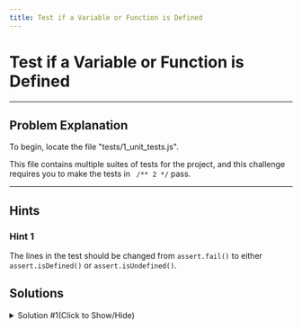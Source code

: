 ```yaml
---
title: Test if a Variable or Function is Defined
---
```

# Test if a Variable or Function is Defined

---
## Problem Explanation
To begin, locate the file "tests/1_unit_tests.js".

This file contains multiple suites of tests for the project, and this challenge requires you to make the tests in ``` /** 2 */``` pass.


---
## Hints

### Hint 1

The lines in the test should be changed from `assert.fail()` to either `assert.isDefined()` or `assert.isUndefined()`.

## Solutions

<details><summary>Solution #1(Click to Show/Hide)</summary>

```js
/** 2 - Use assert.isDefined() or assert.isUndefined() to make the tests pass. **/
test('#isDefined, #isUndefined', function() {
  assert.isDefined(null, 'null is not undefined');
  assert.isUndefined(undefined, 'undefined IS undefined');
  assert.isDefined('hello', 'a string is not undefined');
});
```
</details>